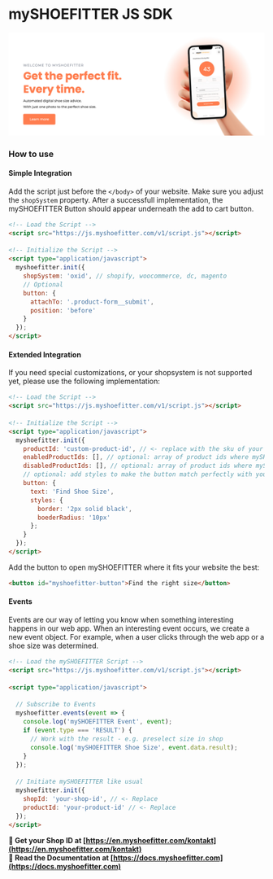 # mySHOEFITTER JS SDK

<a href="https://en.myshoefitter.com" target="_blank" className="banner-image">
  <img src="https://raw.githubusercontent.com/myshoefitter/js-sdk/main/.github/readme/promotion.jpg" alt="mySHOEFITTER Promotion Banner" />
</a>

### How to use

#### Simple Integration
Add the script just before the `</body>` of your website. Make sure you adjust the `shopSystem` property.
After a successfull implementation, the mySHOEFITTER Button should appear underneath the add to cart button.
```html
<!-- Load the Script -->
<script src="https://js.myshoefitter.com/v1/script.js"></script>

<!-- Initialize the Script -->
<script type="application/javascript">
  myshoefitter.init({
    shopSystem: 'oxid', // shopify, woocommerce, dc, magento
    // Optional
    button: {
      attachTo: '.product-form__submit',
      position: 'before'
    }
  });
</script>
```

#### Extended Integration
If you need special customizations, or your shopsystem is not supported yet, please use the following implementation:
```html
<!-- Load the Script -->
<script src="https://js.myshoefitter.com/v1/script.js"></script>

<!-- Initialize the Script -->
<script type="application/javascript">
  myshoefitter.init({
    productId: 'custom-product-id', // <- replace with the sku of your product
    enabledProductIds: [], // optional: array of product ids where mySHOEFITTER should be enabled
    disabledProductIds: [], // optional: array of product ids where mySHOEFITTER should be disabled
    // optional: add styles to make the button match perfectly with your ci
    button: {
      text: 'Find Shoe Size',
      styles: {
        border: '2px solid black',
        boederRadius: '10px'
      };
    }
  });
</script>
```

Add the button to open mySHOEFITTER where it fits your website the best:
```html
<button id="myshoefitter-button">Find the right size</button>
```
#### Events

Events are our way of letting you know when something interesting happens in our web app. When an interesting event occurs, we create a new event object. For example, when a user clicks through the web app or a shoe size was determined.

```html
<!-- Load the mySHOEFITTER Script -->
<script src="https://js.myshoefitter.com/v1/script.js"></script>
 
<script type="application/javascript">
 
  // Subscribe to Events
  myshoefitter.events(event => {
    console.log('mySHOEFITTER Event', event);
    if (event.type === 'RESULT') {
      // Work with the result - e.g. preselect size in shop
      console.log('mySHOEFITTER Shoe Size', event.data.result);
    }
  });
 
  // Initiate mySHOEFITTER like usual
  myshoefitter.init({
    shopId: 'your-shop-id', // <- Replace
    productId: 'your-product-id' // <- Replace
  });
</script>
```

**🚀 Get your Shop ID at [https://en.myshoefitter.com/kontakt](https://en.myshoefitter.com/kontakt)**  
**📖 Read the Documentation at [https://docs.myshoefitter.com](https://docs.myshoefitter.com)**